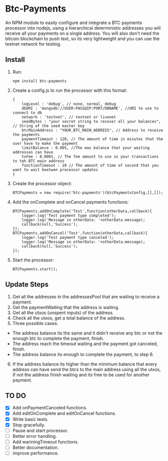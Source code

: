 # Btc-Payments
An NPM module to easily configure and integrate a BTC payments processor into nodejs, using a hierarchical deterministic addresses you will receive all your payments on a single address. You will also don't need the bitcoin blockchain to push text, so its very lightweight and you can use the testnet network for testing. 

## Install
1. Run: 
	```
	npm install btc-payments
	```
2. Create a config.js to run the processor with this format:
	```
	{
	    logLevel : 'debug', // none, normal, debug
	    dbURI : 'mongodb://USER:PASS@IP:PORT/DBNAME', //URI to use to connect to db
	    network : 'testnet', // testnet or livenet
	    seedBytes : "your secret string to recover all your balances", // String of the seed master key
	    btcMainAddress : "YOUR_BTC_MAIN_ADDRESS", // Address to receive the payments
	    paymentTimeout : 120, // The amount of time in minutes that the user have to make the payment
	    limitBalance : 0.005, //The max balance that your waiting addresses can have
	    txFee : 0.0001, // The fee amount to use in your transactions to teh BTC main address
	    functionTimeout : 10 // The amount of time of second that you want to wait beetwen processor updates
	}
	```
3. Create the processor object: 
	```
	BTCPayments = new require('btc-payments')(btcPaymentsConfig,[],[]);
	```
4. Add the onComplete and onCancel payments functions:
	```
	BTCPayments.addOnComplete('Test',function(otherData,callback){
		logger.log('Test payment type completed');
	    logger.log('Message in otherData: '+otherData.message);
	    callback(null,'Success');
	});
	BTCPayments.addOnCancel('Test',function(otherData,callback){
		logger.log('Test payment type canceled');
	    logger.log('Message in otherData: '+otherData.message);
	    callback(null,'Success');
	});
	```
5. Start the processor:
	```
	BTCPayments.start();
	```

## Update Steps
1. Get all the addresses in the addressesPool that are waiting to receive a payment.
2. Get the paymentWaiting that the address is waiting.
3. Get all the utxos (unspent inputs) of the address.
4. Check all the utxos, get a total balance of the address.
5. Three possible cases:
  * The address balance its the same and it didn't receive any btc or not the enough btc to complete the payment, finish.
  * The address reach the timeout waiting and the payment got canceled, finish.
  * The address balance its enough to complete the payment, to step 6.
6. If the address balance its higher than the minimum balance that every address can have send the btcs to the main address using all the utxos, if not the address finish waiting and its free to be used for another payment. 
  
## TO DO

- [x] Add onPaymentCanceled functions.
- [x] Add editOnComplete and editOnCancel functions.
- [x] Write basic tests.
- [x] Stop gracefully.
- [ ] Pause and start processor.
- [ ] Better error handling.
- [ ] Add wariningTimeout functions.
- [ ] Better documentation.
- [ ] improve performance.